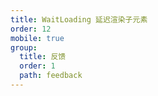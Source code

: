 ```yaml
---
title: WaitLoading 延迟渲染子元素
order: 12
mobile: true
group:
  title: 反馈
  order: 1
  path: feedback
---
```


<code src="../demo/WaitLoading.tsx"></code>
<API src="../src/WaitLoading.tsx"></API>

